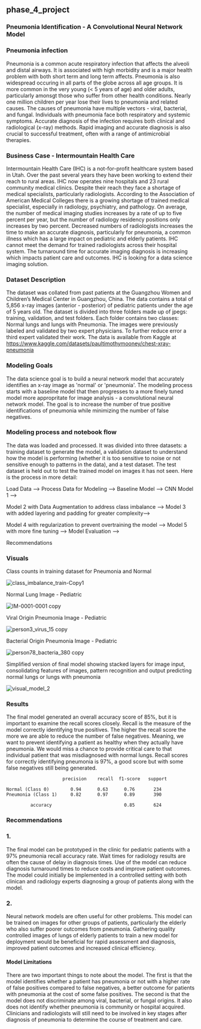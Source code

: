 ## phase_4_project

### Pneumonia Identification - A Convolutional Neural Network Model

### Pneumonia infection

Pneumonia is a common acute respiratory infection that affects the alveoli and distal airways. It is associated with high morbidity and is a major health problem with both short term and long term affects. Pneumonia is also widespread occuring in all parts of the globe across all age groups. It is more common in the very young (< 5 years of age) and older adults, particularly amonsgt those who suffer from other health conditions. Nearly one million children per year lose their lives to pneumonia and related causes. The causes of pneumonia have multiple vectors - viral, bacterial, and fungal. Individuals with pneumonia face both respiratory and systemic symptoms. Accurate diagnosis of the infection requires both clinical and radiological (x-ray) methods. Rapid imaging and accurate diagnosis is also crucial to successful treatment, often with a range of antimicrobial therapies. 

### Business Case - Intermountain Health Care

Intermountain Health Care (IHC) is a not-for-profit healthcare system based in Utah. Over the past several years they have been working to extend their reach to rural areas. IHC now operates nine hospitals and 23 rural community medical clinics. Despite their reach they face a shortage of medical specialists, particularly radiologists. According to the Association of American Medical Colleges there is a growing shortage of trained medical specialist, especially in radiology, psychiatry, and pathology. On average, the number of medical imaging studies increases by a rate of up to five percent per year, but the number of radiology residency positions only increases by two percent. Decreased numbers of radiologists increases the time to make an accurate diagnosis, particularly for pneumonia, a common illness which has a large impact on pediatric and elderly patients. IHC cannot meet the demand for trained radiologists across their hospital system. The turnaround time for accurate imaging diagnosis is increasing which impacts patient care and outcomes. IHC is looking for a data science imaging solution.

### Dataset Description

The dataset was collated from past patients at the Guangzhou Women and Children’s Medical Center in Guangzhou, China. The data contains a total of 5,856 x-ray images (anterior - posterior) of pediatric patients under the age of 5 years old. The dataset is divided into three folders made up of jpegs: training, validation, and test folders. Each folder contains two classes: Normal lungs and lungs with Pneumonia. The images were previously labeled and validated by two expert physicians. To further reduce error a third expert validated their work. The data is available from Kaggle at https://www.kaggle.com/datasets/paultimothymooney/chest-xray-pneumonia

### Modeling Goals

The data science goal is to build a neural network model that accurately identifies an x-ray image as 'normal' or 'pneumonia'. The modeling process starts with a baseline model that then progresses to a more finely tuned model more appropritate for image analysis - a convolutional neural network model. The goal is to increase the number of true positive identifications of pneumonia while minimizing the number of false negatives.  

### Modeling process and notebook flow 

The data was loaded and processed. It was divided into three datasets: a training dataset to generate the model, a validation dataset to understand how the model is performing (whether it is too sensitive to noise or not sensitive enough to patterns in the data), and a test dataset. The test dataset is held out to test the trained model on images it has not seen. Here is the process in more detail:

Load Data -->   Process Data for Modeling -->    Baseline Model -->    CNN Model 1 -->   

Model 2 with Data Augmentation to address class imbalance -->    Model 3 with added layering and padding for greater complexity-->                                    

Model 4 with regularization to prevent overtraining the model -->    Model 5 with more fine tuning  --> Model Evaluation  --> 

Recommendations

### Visuals

Class counts in training dataset for Pneumonia and Normal 

![class_imbalance_train-Copy1](https://user-images.githubusercontent.com/104652254/227075870-6a430426-5e11-48f8-90e0-ceaf8343e0e0.png)

Normal Lung Image - Pediatric

![IM-0001-0001 copy](https://user-images.githubusercontent.com/104652254/227076755-aa2d4748-dea9-4515-8c55-bc15156d6dce.jpeg)

Viral Origin Pneumonia Image - Pediatric

![person3_virus_15 copy](https://user-images.githubusercontent.com/104652254/227077723-b0c96b7a-9f15-4589-81d5-ce7417e9c379.jpg)

Bacterial Origin Pneumonia Image - Pediatric

![person78_bacteria_380 copy](https://user-images.githubusercontent.com/104652254/227077729-f61dd398-0ace-4a22-b91a-0135fbe02440.jpg)

Simplified version of final model showing stacked layers for image input, consolidating features of images, pattern recognition and output
predicting normal lungs or lungs with pneumonia

![visual_model_2](https://user-images.githubusercontent.com/104652254/228125285-f505d480-a830-422b-8e0d-dd95fd703c36.png)

### Results

The final model generated an overall accuracy score of 85%, but it is important to examine the recall scores closely. Recall is the measure of the model correctly identifying true positives. The higher the recall score the more we are able to reduce the number of false negatives. Meaning, we want to prevent identifying a patient as healthy when they actually have pneumonia. We would miss a chance to provide critical care to that individual patient that was misdiagnosed with normal lungs. Recall scores for correctly identifying pneumonia is 97%, a good score but with some false negatives still being generated. 

                         precision    recall  f1-score   support

    Normal (Class 0)        0.94      0.63      0.76       234
    Pneumonia (Class 1)     0.82      0.97      0.89       390

             accuracy                           0.85       624
                  

### Recommendations 

### 1. 
The final model can be prototyped in the clinic for pediatric patients with a 97% pneumonia recall accuracy rate. Wait times for radiology results are often the cause of delay in diagnosis times. Use of the model can reduce diagnosis turnaround times to reduce costs and improve patient outcomes. The model could initially be implemented in a controlled setting with both clinican and radiology experts diagnosing a group of patients along with the model. 

### 2. 
Neural network models are often useful for other problems. This model can be trained on images for other groups of patients, particularly the elderly who also suffer poorer outcomes from pneumonia. Gathering quality controlled images of lungs of elderly patients to train a new model for deployment would be beneficial for rapid assessment and diagnosis, improved patient outcomes and increased clinical efficiency. 

#### Model Limitations
There are two important things to note about the model. The first is that the model identifies whether a patient has pneumonia or not with a higher rate of false positives compared to false negatives, a better outcome for patients with pneumonia at the cost of some false positives. The second is that the model does not discriminate among viral, bacterial, or fungal origins. It also does not identify whether pneumonia is community or hospital acquired. Clinicians and radiologists will still need to be involved in key stages after diagnosis of pneumonia to determine the course of treatment and care.


